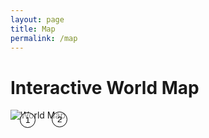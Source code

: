 ```yaml
---
layout: page
title: Map
permalink: /map
---
```

<!-- <iframe
  width="600"
  height="450"
  style="border:0"
  loading="lazy"
  allowfullscreen
  referrerpolicy="no-referrer-when-downgrade"
  src="https://www.google.com/maps/embed/v1/place?key=AIzaSyANx5ELozX0dIchLEQ7jAyVFV019xhsmeA&q=Space+Needle,Seattle+WA">
</iframe> -->

# Interactive World Map
<div style="position: relative; display: inline-block;">
    <img src="https://mirkoPortfolio.b-cdn.net/High-Resolution-World-Map-scaled.jpg" alt="World Map">
    <a href="/Carbon-Site-Builder---https-MirkoPorfolio/about" style="position: absolute; top: 20%; left: 17%; text-decoration: none;">
        <button style="background-color: rgba(255, 255, 255, 0.5); border: 1px solid black; border-radius: 15px; padding: 4px 8px; cursor: pointer;">
           1
        </button>
    </a>
    <a href="/Carbon-Site-Builder---https-MirkoPorfolio/contact" style="position: absolute; top: 18%; left: 75%; text-decoration: none;">
        <button style="background-color: rgba(255, 255, 255, 0.5); border: 1px solid black; border-radius: 15px; padding: 4px 8px; cursor: pointer;">
           2
        </button>
    </a>
</div>


